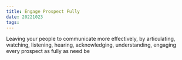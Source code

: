 ```yaml
---
title: Engage Prospect Fully
date: 20221023
tags:
---
```


Leaving your people to communicate more effectively, by articulating, watching, listening, hearing, acknowledging, understanding, engaging every prospect as fully as need be